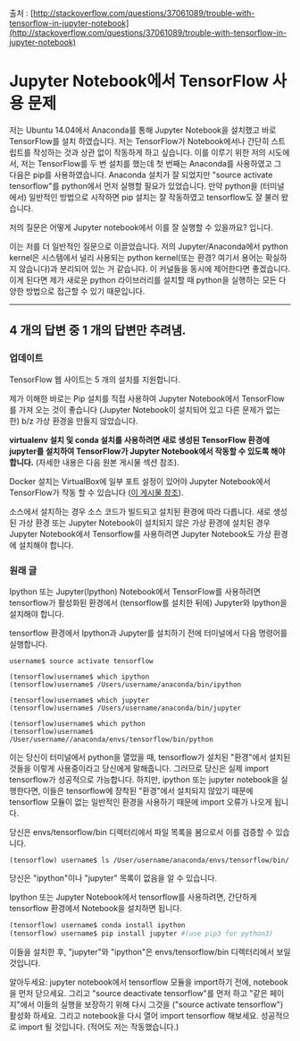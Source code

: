 출처 : [http://stackoverflow.com/questions/37061089/trouble-with-tensorflow-in-jupyter-notebook](http://stackoverflow.com/questions/37061089/trouble-with-tensorflow-in-jupyter-notebook)

# Jupyter Notebook에서 TensorFlow 사용 문제

저는 Ubuntu 14.04에서 Anaconda를 통해 Jupyter Notebook을 설치했고 바로 TensorFlow를 설치 하였습니다. 저는 TensorFlow가 Notebook에서나 간단히 스트립트를 작성하는 것과 상관 없이 작동하게 하고 싶습니다. 이를 이루기 위한 저의 시도에서, 저는 TensorFlow를 두 번 설치를 했는데 첫 번째는 Anaconda를 사용하였고 그 다음은 pip를 사용하였습니다. Anaconda 설치가 잘 되었지만 "source activate tensorflow"를 python에서 먼저 실행할 필요가 있었습니다. 만약 python을 (터미널에서) 일반적인 방법으로 시작하면 pip 설치는 잘 작동하였고 tensorflow도 잘 불러 왔습니다.

저의 질문은 어떻게 Jupyter notebook에서 이를 잘 실행할 수 있을까요? 입니다.

이는 저를 더 일반적인 질문으로 이끌었습니다. 저의 Jupyter/Anaconda에서 python kernel은 시스템에서 널리 사용되는 python kernel(또는 환경? 여기서 용어는 확실하지 않습니다)과 분리되어 있는 거 같습니다. 이 커널들을 동시에 제어한다면 좋겠습니다. 이게 된다면 제가 새로운 python 라이브러리를 설치할 때 python을 실행하는 모든 다양한 방법으로 접근할 수 있기 때문입니다.

---

## 4 개의 답변 중 1 개의 답변만 추려냄.

### 업데이트

TensorFlow 웹 사이트는 5 개의 설치를 지원합니다.

제가 이해한 바로는 Pip 설치를 직접 사용하여 Jupyter Notebook에서 TensorFlow를 가져 오는 것이 좋습니다 (Jupyter Notebook이 설치되어 있고 다른 문제가 없는 한) b/z 가상 환경을 만들지 않았습니다.

**virtualenv 설치 및 conda 설치를 사용하려면 새로 생성된 TensorFlow 환경에 jupyter를 설치하여 TensorFlow가 Jupyter Notebook에서 작동할 수 있도록 해야 합니다.** (자세한 내용은 다음 원본 게시물 섹션 참조).

Docker 설치는 VirtualBox에 일부 포트 설정이 있어야 Jupyter Notebook에서 TensorFlow가 작동 할 수 있습니다 ([이 게시물 참조](https://stackoverflow.com/questions/33636925/how-do-i-start-tensorflow-docker-jupyter-notebook?rq=1])).

소스에서 설치하는 경우 소스 코드가 빌드되고 설치된 환경에 따라 다릅니다. 새로 생성된 가상 환경 또는 Jupyter Notebook이 설치되지 않은 가상 환경에 설치된 경우 Jupyter Notebook에서 Tensorflow를 사용하려면 Jupyter Notebook도 가상 환경에 설치해야 합니다.

### 원래 글

Ipython 또는 Jupyter(Ipython) Notebook에서 TensorFlow를 사용하려면 tensorflow가 활성화된 환경에서 (tensorflow를 설치한 뒤에) Jupyter와 Ipython을 설치해야 합니다.

tensorflow 환경에서 Ipython과 Jupyter를 설치하기 전에 터미널에서 다음 명령어를 실행합니다.

```shell
username$ source activate tensorflow

(tensorflow)username$ which ipython
(tensorflow)username$ /Users/username/anaconda/bin/ipython

(tensorflow)username$ which jupyter
(tensorflow)username$ /Users/username/anaconda/bin/jupyter

(tensorflow)username$ which python
(tensorflow)username$ /User/username//anaconda/envs/tensorflow/bin/python
```

이는 당신이 터미널에서 python을 열었을 때, tensorflow가 설치된 "환경"에서 설치된 것들을 이렇게 사용중이라고 당신에게 말해줍니다. 그러므로 당신은 실제 import tensorflow가 성공적으로 가능합니다. 하지만, ipython 또는 jupyter notebook을 실행한다면, 이들은 tensorflow에 장착된 "환경"에서 설치되지 않았기 때문에 tensorflow 모듈이 없는 일반적인 환경을 사용하기 때문에 import 오류가 나오게 됩니다.

당신은 envs/tensorflow/bin 디렉터리에서 파일 목록을 봄으로서 이를 검증할 수 있습니다.

```shell
(tensorflow) username$ ls /User/username/anaconda/envs/tensorflow/bin/
```

당신은 "ipython"이나 "jupyter" 목록이 없음을 알 수 있습니다.

Ipython 또는 Jupyter Notebook에서 tensorflow를 사용하려면, 간단하게 tensorflow 환경에서 Notebook을 설치하면 됩니다.

```python
(tensorflow) username$ conda install ipython
(tensorflow) username$ pip install jupyter #(use pip3 for python3)
```

이들을 설치한 후, "jupyter"와 "ipython"은 envs/tensorflow/bin 디렉터리에서 보일 것입니다.

알아두세요: jupyter notebook에서 tensorflow 모듈을 import하기 전에, notebook을 먼저 닫으세요. 그리고 "source deactivate tensorflow"를 먼저 하고 "같은 페이지"에서 이들의 실행을 보장하기 위해 다시 그것을 ("source activate tensorflow") 활성화 하세요. 그리고 notebook을 다시 열어 import tensorflow 해보세요. 성공적으로 import 될 것입니다. (적어도 저는 작동했습니다.)
